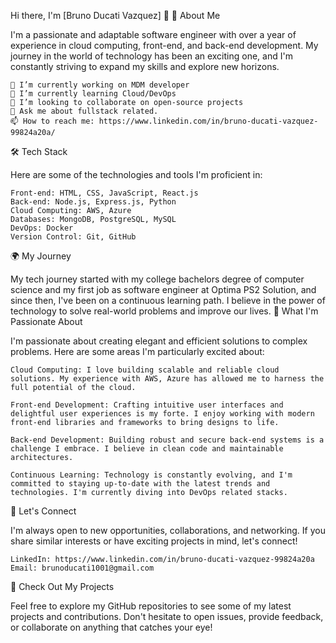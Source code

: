 Hi there, I'm [Bruno Ducati Vazquez] 👋
🚀 About Me

I'm a passionate and adaptable software engineer with over a year of experience in cloud computing, front-end, and back-end development. My journey in the world of technology has been an exciting one, and I'm constantly striving to expand my skills and explore new horizons.

    🔭 I’m currently working on MDM developer
    🌱 I’m currently learning Cloud/DevOps
    👯 I’m looking to collaborate on open-source projects
    💬 Ask me about fullstack related.
    📫 How to reach me: https://www.linkedin.com/in/bruno-ducati-vazquez-99824a20a/

🛠️ Tech Stack

Here are some of the technologies and tools I'm proficient in:

    Front-end: HTML, CSS, JavaScript, React.js
    Back-end: Node.js, Express.js, Python
    Cloud Computing: AWS, Azure
    Databases: MongoDB, PostgreSQL, MySQL
    DevOps: Docker
    Version Control: Git, GitHub

🌍 My Journey

My tech journey started with my college bachelors degree of computer science and my first job as software engineer at Optima PS2 Solution, and since then, I've been on a continuous learning path. I believe in the power of technology to solve real-world problems and improve our lives.
🌟 What I'm Passionate About

I'm passionate about creating elegant and efficient solutions to complex problems. Here are some areas I'm particularly excited about:

    Cloud Computing: I love building scalable and reliable cloud solutions. My experience with AWS, Azure has allowed me to harness the full potential of the cloud.

    Front-end Development: Crafting intuitive user interfaces and delightful user experiences is my forte. I enjoy working with modern front-end libraries and frameworks to bring designs to life.

    Back-end Development: Building robust and secure back-end systems is a challenge I embrace. I believe in clean code and maintainable architectures.

    Continuous Learning: Technology is constantly evolving, and I'm committed to staying up-to-date with the latest trends and technologies. I'm currently diving into DevOps related stacks.

🤝 Let's Connect

I'm always open to new opportunities, collaborations, and networking. If you share similar interests or have exciting projects in mind, let's connect!

    LinkedIn: https://www.linkedin.com/in/bruno-ducati-vazquez-99824a20a
    Email: brunoducati1001@gmail.com

🚀 Check Out My Projects

Feel free to explore my GitHub repositories to see some of my latest projects and contributions. Don't hesitate to open issues, provide feedback, or collaborate on anything that catches your eye!
